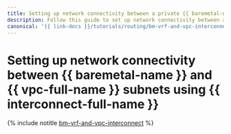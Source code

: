 ```yaml
---
title: Setting up network connectivity between a private {{ baremetal-name }} subnet and a {{ vpc-name }} subnet
description: Follow this guide to set up network connectivity between a private {{ baremetal-full-name }} subnet and a {{ vpc-full-name }} subnet using {{ interconnect-full-name }}.
canonical: '{{ link-docs }}/tutorials/routing/bm-vrf-and-vpc-interconnect'
---
```


# Setting up network connectivity between {{ baremetal-name }} and {{ vpc-full-name }} subnets using {{ interconnect-full-name }}

{% include notitle [bm-vrf-and-vpc-interconnect](../../_tutorials/routing/bm-vrf-and-vpc-interconnect.md) %}
